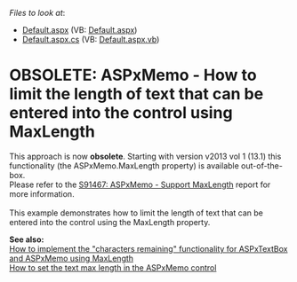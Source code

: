 <!-- default file list -->
*Files to look at*:

* [Default.aspx](./CS/WebSite/Default.aspx) (VB: [Default.aspx](./VB/WebSite/Default.aspx))
* [Default.aspx.cs](./CS/WebSite/Default.aspx.cs) (VB: [Default.aspx.vb](./VB/WebSite/Default.aspx.vb))
<!-- default file list end -->
# OBSOLETE: ASPxMemo - How to limit the length of text that can be entered into the control using MaxLength


<p>This approach is now <strong>obsolete</strong>. Starting with version v2013 vol 1 (13.1) this functionality (the ASPxMemo.MaxLength property) is available out-of-the-box.<br />Please refer to the <a href="https://www.devexpress.com/Support/Center/p/S91467">S91467: ASPxMemo - Support MaxLength</a> report for more information.<br /><br />This example demonstrates how to limit the length of text that can be entered into the control using the MaxLength property.</p>
<p><strong>See also:</strong><br /> <a href="https://www.devexpress.com/Support/Center/p/E1424">How to implement the "characters remaining" functionality for ASPxTextBox and ASPxMemo using MaxLength</a><br /> <a href="https://www.devexpress.com/Support/Center/p/E4334">How to set the text max length in the ASPxMemo control</a></p>

<br/>


